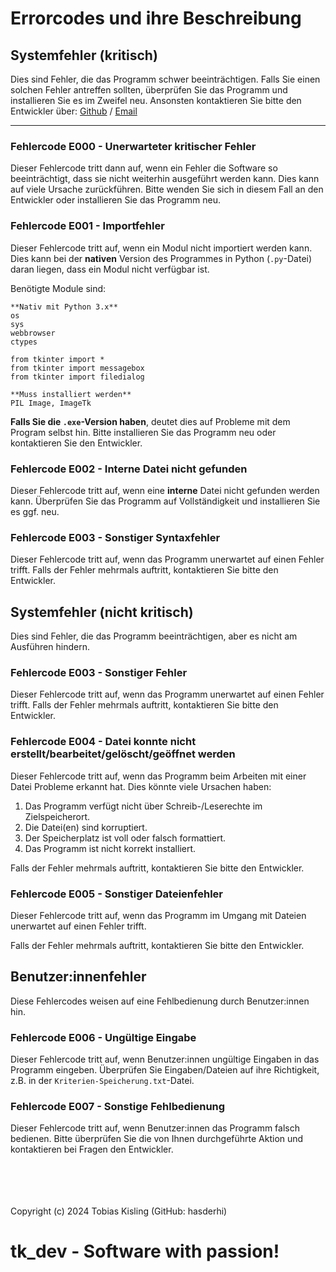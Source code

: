 # Errorcodes und ihre Beschreibung

## Systemfehler (kritisch)
Dies sind Fehler, die das Programm schwer beeinträchtigen.
Falls Sie einen solchen Fehler antreffen sollten, überprüfen Sie das Programm und installieren Sie es im Zweifel neu. Ansonsten kontaktieren Sie bitte den Entwickler über:
[Github](https://github.com/hasderhi)
/
[Email](mailto:tobias.kisling@icloud.con)

---
### Fehlercode E000 - Unerwarteter kritischer Fehler
Dieser Fehlercode tritt dann auf, wenn ein Fehler die Software so beeinträchtigt, dass sie nicht weiterhin ausgeführt werden kann. Dies kann auf viele Ursache zurückführen. Bitte wenden Sie sich in diesem Fall an den Entwickler oder installieren Sie das Programm neu.

### Fehlercode E001 - Importfehler
Dieser Fehlercode tritt auf, wenn ein Modul nicht importiert werden kann. Dies kann bei der **nativen** Version des Programmes in Python 
(```.py```-Datei) daran liegen, dass ein Modul nicht verfügbar ist. 

Benötigte Module sind:

``` 
**Nativ mit Python 3.x**
os
sys
webbrowser
ctypes

from tkinter import *
from tkinter import messagebox
from tkinter import filedialog

**Muss installiert werden**
PIL Image, ImageTk
```

**Falls Sie die ```.exe```-Version haben**, deutet dies auf Probleme mit dem Program selbst hin. Bitte installieren Sie das Programm neu oder kontaktieren Sie den Entwickler.

### Fehlercode E002 - Interne Datei nicht gefunden
Dieser Fehlercode tritt auf, wenn eine **interne** Datei nicht gefunden werden kann. Überprüfen Sie das Programm auf Vollständigkeit und installieren Sie es ggf. neu.

### Fehlercode E003 - Sonstiger Syntaxfehler
Dieser Fehlercode tritt auf, wenn das Programm unerwartet auf einen Fehler trifft. Falls der Fehler mehrmals auftritt, kontaktieren Sie bitte den Entwickler.

## Systemfehler (nicht kritisch)
Dies sind Fehler, die das Programm beeinträchtigen, aber es nicht am Ausführen hindern.

### Fehlercode E003 - Sonstiger Fehler
Dieser Fehlercode tritt auf, wenn das Programm unerwartet auf einen Fehler trifft. Falls der Fehler mehrmals auftritt, kontaktieren Sie bitte den Entwickler.

### Fehlercode E004 - Datei konnte nicht erstellt/bearbeitet/gelöscht/geöffnet werden
Dieser Fehlercode tritt auf, wenn das Programm beim Arbeiten mit einer Datei Probleme erkannt hat. Dies könnte viele Ursachen haben:

1. Das Programm verfügt nicht über Schreib-/Leserechte im Zielspeicherort.
2. Die Datei(en) sind korruptiert.
3. Der Speicherplatz ist voll oder falsch formattiert.
4. Das Programm ist nicht korrekt installiert.

Falls der Fehler mehrmals auftritt, kontaktieren Sie bitte den Entwickler.

### Fehlercode E005 - Sonstiger Dateienfehler
Dieser Fehlercode tritt auf, wenn das Programm im Umgang mit Dateien unerwartet auf einen Fehler trifft.

Falls der Fehler mehrmals auftritt, kontaktieren Sie bitte den Entwickler.

## Benutzer:innenfehler
Diese Fehlercodes weisen auf eine Fehlbedienung durch Benutzer:innen hin.

### Fehlercode E006 - Ungültige Eingabe
Dieser Fehlercode tritt auf, wenn Benutzer:innen ungültige Eingaben in das Programm eingeben. Überprüfen Sie Eingaben/Dateien auf ihre Richtigkeit, z.B. in der ```Kriterien-Speicherung.txt```-Datei.

### Fehlercode E007 - Sonstige Fehlbedienung
Dieser Fehlercode tritt auf, wenn Benutzer:innen das Programm falsch bedienen. Bitte überprüfen Sie die von Ihnen durchgeführte Aktion und kontaktieren bei Fragen den Entwickler.

<br>
<br>
<br>
<br>
Copyright (c) 2024 Tobias Kisling (GitHub: hasderhi)

# tk_dev - Software with passion!